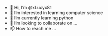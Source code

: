 - 👋 Hi, I’m @xLucyx81
- 👀 I’m interested in learning computer science
- 🌱 I’m currently learning python
- 💞️ I’m looking to collaborate on ...
- 📫 How to reach me ...

<!---
xLucyx81/xLucyx81 is a ✨ special ✨ repository because its `README.md` (this file) appears on your GitHub profile.
You can click the Preview link to take a look at your changes.
--->
